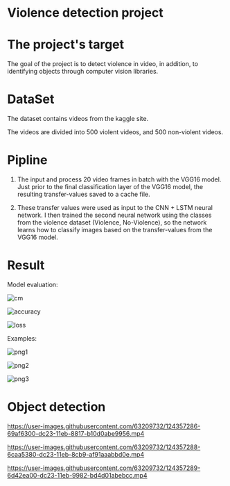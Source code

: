 # Violence detection project

# The project's target

The goal of the project is to detect violence in video, in addition, to identifying objects through computer vision libraries.

# DataSet

The dataset contains videos from the kaggle site.

The videos are divided into 500 violent videos, and 500 non-violent videos.

# Pipline

1. The input and process 20 video frames in batch with the VGG16 model.
Just prior to the final classification layer of the VGG16 model, the resulting transfer-values saved to a cache file.

2. These transfer values were used as input to the CNN + LSTM neural network. I then trained the second neural network using the classes from the violence dataset (Violence, No-Violence), so the network learns how to classify images based on the transfer-values from the VGG16 model.

# Result

Model evaluation:

![cm](https://user-images.githubusercontent.com/63209732/124356048-ce1af400-dc1c-11eb-8bb4-fad0397c53d5.png)

![accuracy](https://user-images.githubusercontent.com/63209732/124356054-d2471180-dc1c-11eb-8ed9-fcfb0269a3ab.png)

![loss](https://user-images.githubusercontent.com/63209732/124356057-d5420200-dc1c-11eb-99f1-0ab86ae07449.png)

Examples:

![png1](https://user-images.githubusercontent.com/63209732/124356167-4aadd280-dc1d-11eb-8a5f-f300a3031da5.png)

![png2](https://user-images.githubusercontent.com/63209732/124356173-50a3b380-dc1d-11eb-81ca-ad9555c552e7.png)

![png3](https://user-images.githubusercontent.com/63209732/124356178-5a2d1b80-dc1d-11eb-8be0-f4be3866c1c0.png)

# Object detection
https://user-images.githubusercontent.com/63209732/124357286-69af6300-dc23-11eb-8817-b10d0abe9956.mp4

https://user-images.githubusercontent.com/63209732/124357288-6caa5380-dc23-11eb-8cb9-af91aaabbd0e.mp4

https://user-images.githubusercontent.com/63209732/124357289-6d42ea00-dc23-11eb-9982-bd4d01abebcc.mp4



